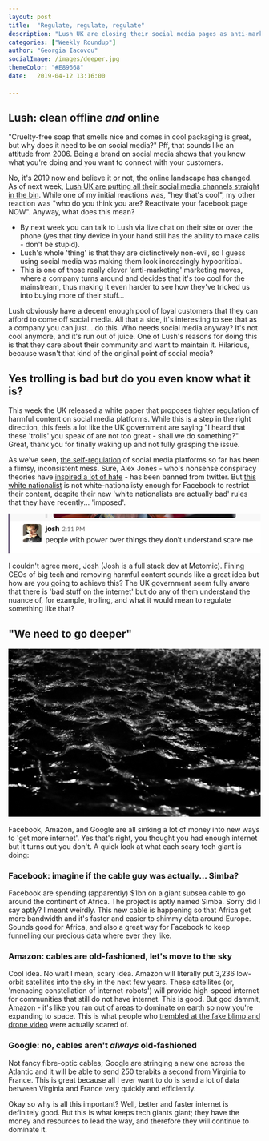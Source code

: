 ```yaml
---
layout: post
title:  "Regulate, regulate, regulate"
description: "Lush UK are closing their social media pages as anti-marketing."
categories: ["Weekly Roundup"]
author: "Georgia Iacovou"
socialImage: /images/deeper.jpg
themeColor: "#E89668"
date:   2019-04-12 13:16:00

---
```


## Lush: clean offline *and* online

"Cruelty-free soap that smells nice and comes in cool packaging is great, but why does it need to be on social media?" Pff, that sounds like an attitude from 2006. Being a brand on social media shows that you know what you're doing and you want to connect with your customers.

No, it's 2019 now and believe it or not, the online landscape has changed. As of next week, [Lush UK are putting all their social media channels straight in the bin](https://www.instagram.com/lush/p/Bv_F76GFOZw/?utm_source=ig_share_sheet&igshid=16gblwnkf00sq). While one of my initial reactions was, "hey that's cool", my other reaction was "who do you think you are? Reactivate your facebook page NOW". Anyway, what does this mean?

- By next week you can talk to Lush via live chat on their site or over the phone (yes that tiny device in your hand still has the ability to make calls - don't be stupid).
- Lush's whole 'thing' is that they are distinctively non-evil, so I guess using social media was making them look increasingly hypocritical.
- This is one of those really clever 'anti-marketing' marketing moves, where a company turns around and decides that it's too cool for the mainstream, thus making it even harder to see how they've tricked us into buying more of their stuff...

Lush obviously have a decent enough pool of loyal customers that they can afford to come off social media. All that a side, it's interesting to see that as a company you can just... do this. Who needs social media anyway? It's not cool anymore, and it's run out of juice. One of Lush's reasons for doing this is that they care about their community and want to maintain it. Hilarious, because wasn't that kind of the original point of social media?

## Yes trolling is bad but do you even know what it is?

This week the UK released a white paper that proposes tighter regulation of harmful content on social media platforms. While this is a step in the right direction, this feels a lot like the UK government are saying "I heard that these 'trolls' you speak of are not too great - shall we do something?" Great, thank you for finally waking up and not fully grasping the issue. 

As we've seen, [the self-regulation](https://www.theverge.com/2019/2/25/18229714/cognizant-facebook-content-moderator-interviews-trauma-working-conditions-arizona) of social media platforms so far has been a flimsy, inconsistent mess. Sure, Alex Jones - who's nonsense conspiracy theories have [inspired a lot of hate](https://www.esquire.com/news-politics/a26339067/sandy-hook-parents-depose-alex-jones-parkland-anniversary/) - has been banned from twitter. But [this white nationalist](https://www.huffingtonpost.co.uk/entry/facebook-white-nationalism-faith-goldy-video_n_5ca37bade4b0f2df8669c196) is not white-nationalisty enough for Facebook to restrict their content, despite their new 'white nationalists are actually bad' rules that they have recently... 'imposed'.

![](/images/josh.png)

I couldn't agree more, Josh (Josh is a full stack dev at Metomic). Fining CEOs of big tech and removing harmful content sounds like a great idea but how are you going to achieve this? The UK government seem fully aware that there is 'bad stuff on the internet' but do any of them understand the nuance of, for example, trolling, and what it would mean to regulate something like that?

## "We need to go deeper"

![](/images/deeper.jpg)

Facebook, Amazon, and Google are all sinking a lot of money into new ways to 'get more internet'. Yes that's right, you thought you had enough internet but it turns out you don't. A quick look at what each scary tech giant is doing:

### Facebook: imagine if the cable guy was actually... Simba?

Facebook are spending (apparently) $1bn on a giant subsea cable to go around the continent of Africa. The project is aptly named Simba. Sorry did I say aptly? I meant weirdly. This new cable is happening so that Africa get more bandwidth and it's faster and easier to shimmy data around Europe. Sounds good for Africa, and also a great way for Facebook to keep funnelling our precious data where ever they like.

### Amazon: cables are old-fashioned, let's move to the sky

Cool idea. No wait I mean, scary idea. Amazon will literally put 3,236 low-orbit satellites into the sky in the next few years. These satellites (or, 'menacing constellation of internet-robots') will provide high-speed internet for communities that still do not have internet. This is good. But god dammit, Amazon - it's like you ran out of areas to dominate on earth so now you're expanding to space. This is what people who [trembled at the fake blimp and drone video](https://metomic.io/blog/main/2019/04/05/blimpy-mcblimpface.html) were actually scared of.

### Google: no, cables aren't *always* old-fashioned

Not fancy fibre-optic cables; Google are stringing a new one across the Atlantic and it will be able to send 250 terabits a second from Virginia to France. This is great because all I ever want to do is send a lot of data between Virginia and France very quickly and efficiently.

Okay so why is all this important? Well, better and faster internet is definitely good. But this is what keeps tech giants giant; they have the money and resources to lead the way, and therefore they will continue to dominate it.